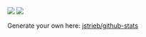 ![](https://raw.githubusercontent.com/lennardboehnke/github-stats/master/generated/overview.svg#gh-light-mode-only)
![](https://raw.githubusercontent.com/lennardboehnke/github-stats/master/generated/languages.svg#gh-light-mode-only)

Generate your own here: [jstrieb/github-stats](https://github.com/jstrieb/github-stats)
